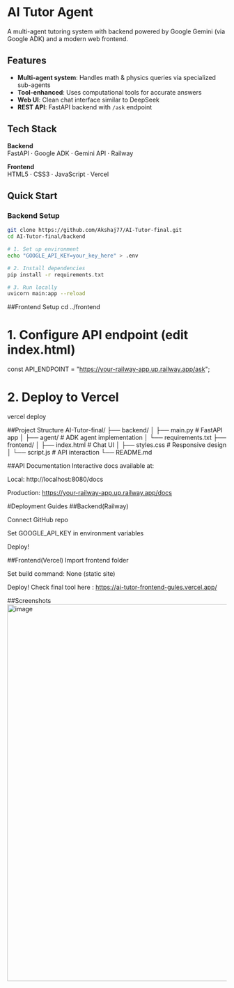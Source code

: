 # AI Tutor Agent

A multi-agent tutoring system with backend powered by Google Gemini (via Google ADK) and a modern web frontend.

## Features

- **Multi-agent system**: Handles math & physics queries via specialized sub-agents
- **Tool-enhanced**: Uses computational tools for accurate answers
- **Web UI**: Clean chat interface similar to DeepSeek
- **REST API**: FastAPI backend with `/ask` endpoint

## Tech Stack

**Backend**  
FastAPI · Google ADK · Gemini API · Railway

**Frontend**  
HTML5 · CSS3 · JavaScript · Vercel

## Quick Start

### Backend Setup
```bash
git clone https://github.com/Akshaj77/AI-Tutor-final.git
cd AI-Tutor-final/backend

# 1. Set up environment
echo "GOOGLE_API_KEY=your_key_here" > .env

# 2. Install dependencies
pip install -r requirements.txt

# 3. Run locally
uvicorn main:app --reload

```
##Frontend Setup
cd ../frontend

# 1. Configure API endpoint (edit index.html)
const API_ENDPOINT = "https://your-railway-app.up.railway.app/ask";

# 2. Deploy to Vercel
vercel deploy

##Project Structure 
AI-Tutor-final/
├── backend/
│   ├── main.py               # FastAPI app
│   ├── agent/                # ADK agent implementation
│   └── requirements.txt
├── frontend/
│   ├── index.html            # Chat UI
│   ├── styles.css            # Responsive design
│   └── script.js             # API interaction
└── README.md

##API Documentation
Interactive docs available at:

Local: http://localhost:8080/docs

Production: https://your-railway-app.up.railway.app/docs

#Deployment Guides
##Backend(Railway)

Connect GitHub repo

Set GOOGLE_API_KEY in environment variables

Deploy!

##Frontend(Vercel)
Import frontend folder

Set build command: None (static site)

Deploy!
Check final tool here : https://ai-tutor-frontend-gules.vercel.app/

##Screenshots 
<img width="866" alt="image" src="https://github.com/user-attachments/assets/1e685da0-c403-408c-a0e1-cc95de504592" />
